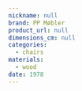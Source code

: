 ```yaml
---
nickname: null
brand: PP Møbler
product_url: null
dimensions_cm: null
categories:
  - chairs
materials:
  - wood
date: 1978
---
```


